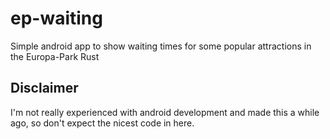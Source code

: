 # ep-waiting
Simple android app to show waiting times for some popular attractions in the Europa-Park Rust

## Disclaimer
I'm not really experienced with android development and made this a while ago, so don't expect the nicest code in here. 
